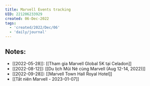 ```yaml
---
title: Marvell Events tracking
UID: 221206233929
created: 06-Dec-2022
tags:
  - 'created/2022/Dec/06'
  - 'daily/journal'
---
```

## Notes:
- [[2022-05-28]]: [[Tham gia Marvell Global 5K tại Celadon]]
- [[2022-08-12]]: [[Du lịch Mũi Né cùng Marvell (Aug 12-14, 2022)]]
- [[2022-09-28]]: [[Marvell Town Hall Royal Hotel]]
- [[Tất niên Marvell - 2023-01-07]]
